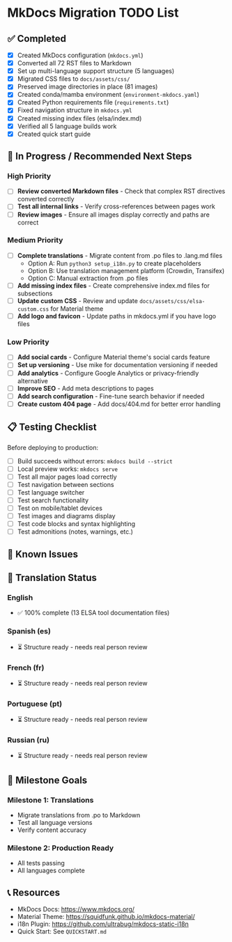 # MkDocs Migration TODO List

## ✅ Completed

- [x] Created MkDocs configuration (`mkdocs.yml`)
- [x] Converted all 72 RST files to Markdown
- [x] Set up multi-language support structure (5 languages)
- [x] Migrated CSS files to `docs/assets/css/`
- [x] Preserved image directories in place (81 images)
- [x] Created conda/mamba environment (`environment-mkdocs.yaml`)
- [x] Created Python requirements file (`requirements.txt`)
- [x] Fixed navigation structure in `mkdocs.yml`
- [x] Created missing index files (elsa/index.md)
- [x] Verified all 5 language builds work
- [x] Created quick start guide

## 🔄 In Progress / Recommended Next Steps

### High Priority

- [ ] **Review converted Markdown files** - Check that complex RST directives converted correctly
- [ ] **Test all internal links** - Verify cross-references between pages work
- [ ] **Review images** - Ensure all images display correctly and paths are correct

### Medium Priority

- [ ] **Complete translations** - Migrate content from .po files to .lang.md files
  - Option A: Run `python3 setup_i18n.py` to create placeholders
  - Option B: Use translation management platform (Crowdin, Transifex)
  - Option C: Manual extraction from .po files
- [ ] **Add missing index files** - Create comprehensive index.md files for subsections
- [ ] **Update custom CSS** - Review and update `docs/assets/css/elsa-custom.css` for Material theme
- [ ] **Add logo and favicon** - Update paths in mkdocs.yml if you have logo files

### Low Priority

- [ ] **Add social cards** - Configure Material theme's social cards feature
- [ ] **Set up versioning** - Use mike for documentation versioning if needed
- [ ] **Add analytics** - Configure Google Analytics or privacy-friendly alternative
- [ ] **Improve SEO** - Add meta descriptions to pages
- [ ] **Add search configuration** - Fine-tune search behavior if needed
- [ ] **Create custom 404 page** - Add docs/404.md for better error handling

## 📋 Testing Checklist

Before deploying to production:

- [ ] Build succeeds without errors: `mkdocs build --strict`
- [ ] Local preview works: `mkdocs serve`
- [ ] Test all major pages load correctly
- [ ] Test navigation between sections
- [ ] Test language switcher
- [ ] Test search functionality
- [ ] Test on mobile/tablet devices
- [ ] Test images and diagrams display
- [ ] Test code blocks and syntax highlighting
- [ ] Test admonitions (notes, warnings, etc.)

## 🐛 Known Issues

## 📝 Translation Status

### English
- ✅ 100% complete (13 ELSA tool documentation files)

### Spanish (es)
- ⏳ Structure ready - needs real person review

### French (fr)
- ⏳ Structure ready - needs real person review

### Portuguese (pt)
- ⏳ Structure ready - needs real person review

### Russian (ru)
- ⏳ Structure ready - needs real person review

## 🎯 Milestone Goals

### Milestone 1: Translations
- Migrate translations from .po to Markdown
- Test all language versions
- Verify content accuracy

### Milestone 2: Production Ready
- All tests passing
- All languages complete

## 📞 Resources

- MkDocs Docs: https://www.mkdocs.org/
- Material Theme: https://squidfunk.github.io/mkdocs-material/
- i18n Plugin: https://github.com/ultrabug/mkdocs-static-i18n
- Quick Start: See `QUICKSTART.md`
